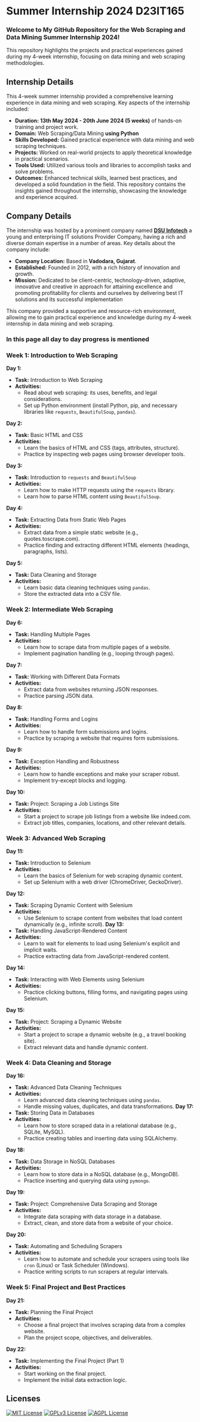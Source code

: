 # **Summer Internship 2024 D23IT165**

### Welcome to My GitHub Repository for the Web Scraping and Data Mining Summer Internship 2024!
This repository highlights the projects and practical experiences gained during my 4-week internship, focusing on data mining and web scraping methodologies.

## **Internship Details**
This 4-week summer internship provided a comprehensive learning experience in data mining and web scraping. Key aspects of the internship included:

- **Duration:** **13th May 2024 - 20th June 2024 (5 weeks)** of hands-on training and project work.
- **Domain:** Web Scraping/Data Mining **using Python**
- **Skills Developed:** Gained practical experience with data mining and web scraping techniques.
- **Projects:** Worked on real-world projects to apply theoretical knowledge in practical scenarios.
- **Tools Used:** Utilized various tools and libraries to accomplish tasks and solve problems.
- **Outcomes:** Enhanced technical skills, learned best practices, and developed a solid foundation in the field.
This repository contains the insights gained throughout the internship, showcasing the knowledge and experience acquired.

## **Company Details**
The internship was hosted by a prominent company named [**DSU Infotech**](https://dsuinfotech.com) a young and enterprising IT solutions Provider Company, having a rich and diverse domain expertise in a number of areas. Key details about the company include:

- **Company Location:** Based in **Vadodara, Gujarat**.
- **Established:** Founded in 2012, with a rich history of innovation and growth.
- **Mission:** Dedicated to be client-centric, technology-driven, adaptive, innovative and creative in  approach for attaining excellence and promoting profitability for clients and ourselves by delivering best IT solutions and its successful implementation

This company provided a supportive and resource-rich environment, allowing me to gain practical experience and knowledge during my 4-week internship in data mining and web scraping.

 ### In this page all day to day progress is mentioned

 ### Week 1: Introduction to Web Scraping

**Day 1:**
- **Task:** Introduction to Web Scraping
- **Activities:**
  - Read about web scraping: its uses, benefits, and legal considerations.
  - Set up Python environment (install Python, pip, and necessary libraries like `requests`, `BeautifulSoup`, `pandas`).

**Day 2:**
- **Task:** Basic HTML and CSS
- **Activities:**
  - Learn the basics of HTML and CSS (tags, attributes, structure).
  - Practice by inspecting web pages using browser developer tools.
    
**Day 3:**
- **Task:** Introduction to `requests` and `BeautifulSoup`
- **Activities:**
  - Learn how to make HTTP requests using the `requests` library.
  - Learn how to parse HTML content using `BeautifulSoup`.

**Day 4:**
- **Task:** Extracting Data from Static Web Pages
- **Activities:**
  - Extract data from a simple static website (e.g., quotes.toscrape.com).
  - Practice finding and extracting different HTML elements (headings, paragraphs, lists).


**Day 5:**
- **Task:** Data Cleaning and Storage
- **Activities:**
  - Learn basic data cleaning techniques using `pandas`.
  - Store the extracted data into a CSV file.

### Week 2: Intermediate Web Scraping

**Day 6:**
- **Task:** Handling Multiple Pages
- **Activities:**
  - Learn how to scrape data from multiple pages of a website.
  - Implement pagination handling (e.g., looping through pages).

**Day 7:**
- **Task:** Working with Different Data Formats
- **Activities:**
  - Extract data from websites returning JSON responses.
  - Practice parsing JSON data.

**Day 8:**
- **Task:** Handling Forms and Logins
- **Activities:**
  - Learn how to handle form submissions and logins.
  - Practice by scraping a website that requires form submissions.

**Day 9:**
- **Task:** Exception Handling and Robustness
- **Activities:**
  - Learn how to handle exceptions and make your scraper robust.
  - Implement try-except blocks and logging.

**Day 10:**
- **Task:** Project: Scraping a Job Listings Site
- **Activities:**
  - Start a project to scrape job listings from a website like indeed.com.
  - Extract job titles, companies, locations, and other relevant details.

### Week 3: Advanced Web Scraping

**Day 11:**
- **Task:** Introduction to Selenium
- **Activities:**
  - Learn the basics of Selenium for web scraping dynamic content.
  - Set up Selenium with a web driver (ChromeDriver, GeckoDriver).

**Day 12:**
- **Task:** Scraping Dynamic Content with Selenium
- **Activities:**
  - Use Selenium to scrape content from websites that load content dynamically (e.g., infinite scroll).
**Day 13:**
- **Task:** Handling JavaScript-Rendered Content
- **Activities:**
  - Learn to wait for elements to load using Selenium's explicit and implicit waits.
  - Practice extracting data from JavaScript-rendered content.

**Day 14:**
- **Task:** Interacting with Web Elements using Selenium
- **Activities:**
  - Practice clicking buttons, filling forms, and navigating pages using Selenium.

**Day 15:**
- **Task:** Project: Scraping a Dynamic Website
- **Activities:**
  - Start a project to scrape a dynamic website (e.g., a travel booking site).
  - Extract relevant data and handle dynamic content.

### Week 4: Data Cleaning and Storage

**Day 16:**
- **Task:** Advanced Data Cleaning Techniques
- **Activities:**
  - Learn advanced data cleaning techniques using `pandas`.
  - Handle missing values, duplicates, and data transformations.
**Day 17:**
- **Task:** Storing Data in Databases
- **Activities:**
  - Learn how to store scraped data in a relational database (e.g., SQLite, MySQL).
  - Practice creating tables and inserting data using SQLAlchemy.

**Day 18:**
- **Task:** Data Storage in NoSQL Databases
- **Activities:**
  - Learn how to store data in a NoSQL database (e.g., MongoDB).
  - Practice inserting and querying data using `pymongo`.

**Day 19:**
- **Task:** Project: Comprehensive Data Scraping and Storage
- **Activities:**
  - Integrate data scraping with data storage in a database.
  - Extract, clean, and store data from a website of your choice.

**Day 20:**
- **Task:** Automating and Scheduling Scrapers
- **Activities:**
  - Learn how to automate and schedule your scrapers using tools like `cron` (Linux) or Task Scheduler (Windows).
  - Practice writing scripts to run scrapers at regular intervals.
### Week 5: Final Project and Best Practices

**Day 21:**
- **Task:** Planning the Final Project
- **Activities:**
  - Choose a final project that involves scraping data from a complex website.
  - Plan the project scope, objectives, and deliverables.

**Day 22:**
- **Task:** Implementing the Final Project (Part 1)
- **Activities:**
  - Start working on the final project.
  - Implement the initial data extraction logic.

## **Licenses**
[![MIT License](https://img.shields.io/badge/License-MIT-green.svg)](https://choosealicense.com/licenses/mit/)
[![GPLv3 License](https://img.shields.io/badge/License-GPL%20v3-yellow.svg)](https://opensource.org/licenses/)
[![AGPL License](https://img.shields.io/badge/license-AGPL-blue.svg)](http://www.gnu.org/licenses/agpl-3.0)

